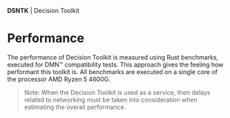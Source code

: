 **DSNTK** | Decision Toolkit

# Performance

The performance of Decision Toolkit is measured using Rust benchmarks, executed for DMN™ compatibility tests.
This approach gives the feeling how performant this toolkit is.
All benchmarks are executed on a single core of the processor AMD Ryzen 5 4600G.

> Note: When the Decision Toolkit is used as a service,
> then delays related to networking must be taken into consideration
> when estimating the overall performance.
